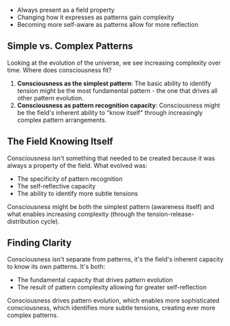 
- Always present as a field property
- Changing how it expresses as patterns gain complexity
- Becoming more self-aware as patterns allow for more reflection

## Simple vs. Complex Patterns

Looking at the evolution of the universe, we see increasing complexity over time. Where does consciousness fit?

1. **Consciousness as the simplest pattern**: The basic ability to identify tension might be the most fundamental pattern - the one that drives all other pattern evolution.
2. **Consciousness as pattern recognition capacity**: Consciousness might be the field's inherent ability to "know itself" through increasingly complex pattern arrangements.

## The Field Knowing Itself

Consciousness isn't something that needed to be created because it was always a property of the field. What evolved was:

- The specificity of pattern recognition
- The self-reflective capacity
- The ability to identify more subtle tensions

Consciousness might be both the simplest pattern (awareness itself) and what enables increasing complexity (through the tension-release-distribution cycle).

## Finding Clarity

Consciousness isn't separate from patterns, it's the field's inherent capacity to know its own patterns. It's both:

- The fundamental capacity that drives pattern evolution
- The result of pattern complexity allowing for greater self-reflection

Consciousness drives pattern evolution, which enables more sophisticated consciousness, which identifies more subtle tensions, creating ever more complex patterns.

